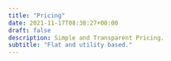 ```yaml
---
title: "Pricing"
date: 2021-11-17T08:38:27+00:00
draft: false
description: Simple and Transparent Pricing.
subtitle: "Flat and utility based."
---
```


